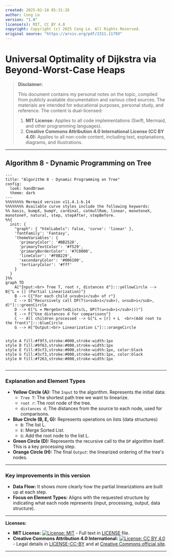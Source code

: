 ```yaml
---
created: 2025-02-18 05:31:26
author: Cong Le
version: "1.0"
license(s): MIT, CC BY 4.0
copyright: Copyright (c) 2025 Cong Le. All Rights Reserved.
original source: "https://arxiv.org/pdf/2311.11793"
---
```




# Universal Optimality of Dijkstra via Beyond-Worst-Case Heaps
> **Disclaimer:**
>
> This document contains my personal notes on the topic,
> compiled from publicly available documentation and various cited sources.
> The materials are intended for educational purposes, personal study, and reference.
> The content is dual-licensed:
> 1. **MIT License:** Applies to all code implementations (Swift, Mermaid, and other programming languages).
> 2. **Creative Commons Attribution 4.0 International License (CC BY 4.0):** Applies to all non-code content, including text, explanations, diagrams, and illustrations.
---


## Algorithm 8 - Dynamic Programming on Tree



```mermaid
---
title: "Algorithm 8 - Dynamic Programming on Tree"
config:
  look: handDrawn
  theme: dark
---
%%%%%%%% Mermaid version v11.4.1-b.14
%%%%%%%% Available curve styles include the following keywords:
%% basis, bumpX, bumpY, cardinal, catmullRom, linear, monotoneX, monotoneY, natural, step, stepAfter, stepBefore.
%%{
  init: {
    "graph": { "htmlLabels": false, 'curve': 'linear' },
    'fontFamily': 'Fantasy',
    'themeVariables': {
      'primaryColor': '#BB2528',
      'primaryTextColor': '#f529',
      'primaryBorderColor': '#7C0000',
      'lineColor': '#F8B229',
      'secondaryColor': '#006100',
      'tertiaryColor': '#fff'
    }
  }
}%%
graph TD
    A["Input:<br> Tree T, root r, distances d"]:::yellowCircle --> B{"L = [] (Partial Linearization)"}
    B --> C{"For each child u<sub>i</sub> of r"}
    C --> D["Recursively call DP(T(u<sub>i</sub>), u<sub>i</sub>, d)"]:::greenCircle
    D --> E["L = MergeSortedLists(L, DP(T(u<sub>i</sub>)))"]
    E --> F{"Use distances d for comparisons"}
    C -- All children processed --> G["L = [r] + L  <br>(Add root to the front)"]:::blueCircle
    G --> H["Output:<br> Linearization L"]:::orangeCircle


style A fill:#f9f3,stroke:#000,stroke-width:1px
style D fill:#9f63,stroke:#000,stroke-width:1px
style E fill:#3cf3,stroke:#000,stroke-width:1px, color:black
style G fill:#3cf3,stroke:#000,stroke-width:1px, color:black
style H fill:#f263,stroke:#000,stroke-width:1px


```

----


### Explanation and Element Types

*   **Yellow Circle (A):** The `Input` to the algorithm. Represents the initial data:
    *   `Tree T`: The shortest path tree we want to linearize.
    *   `root r`: The root node of the tree.
    *   `distances d`: The distances from the source to each node, used for comparisons.
*   **Blue Circle (B, E, G):** Represents operations on lists (data structures)
    *   `B`: The list L.
    *   `E`: Merge Sorted List.
    *   `G`: Add the root node to the list L.
*   **Green Circle (D):** Represents the recursive call to the `DP` algorithm itself. This is a key processing step.
*   **Orange Circle (H):** The final `Output`: the linearized ordering of the tree's nodes.

----

### Key improvements in this version

*   **Data Flow:** It shows more clearly how the partial linearizations are built up at each step.
*   **Focus on Element Types:** Aligns with the requested structure by indicating what each node represents (input, processing, output, data structure).






---
**Licenses:**

- **MIT License:**  [![License: MIT](https://img.shields.io/badge/License-MIT-yellow.svg)](LICENSE) - Full text in [LICENSE](LICENSE) file.
- **Creative Commons Attribution 4.0 International:** [![License: CC BY 4.0](https://licensebuttons.net/l/by/4.0/88x31.png)](LICENSE-CC-BY) - Legal details in [LICENSE-CC-BY](LICENSE-CC-BY) and at [Creative Commons official site](http://creativecommons.org/licenses/by/4.0/).

---